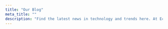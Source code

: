 ```yaml
---
title: "Our Blog"
meta_title: ""
description: "Find the latest news in technology and trends here. At Eclate our technology and engineering team is innovating everyday and some of our finidns make its way to our blogs. Sign up as well to get the latest and stay up to date."
---
```

